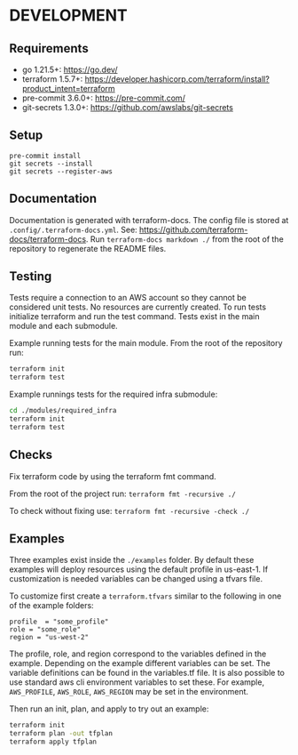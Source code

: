 # DEVELOPMENT

## Requirements
* go 1.21.5+: https://go.dev/
* terraform 1.5.7+: https://developer.hashicorp.com/terraform/install?product_intent=terraform
* pre-commit 3.6.0+: https://pre-commit.com/
* git-secrets 1.3.0+: https://github.com/awslabs/git-secrets


## Setup
```
pre-commit install
git secrets --install
git secrets --register-aws
```
## Documentation
 Documentation is generated with terraform-docs. The config file is stored at
 `.config/.terraform-docs.yml`. See: https://github.com/terraform-docs/terraform-docs.
 Run `terraform-docs markdown ./` from the root of the repository to regenerate the README
 files.

## Testing
Tests require a connection to an AWS account so they cannot be considered unit tests. No resources are currently created. To run tests initialize terraform and run the test command. Tests exist in the main module and each submodule.

Example running tests for the main module. From the root of the repository run:

```bash
terraform init
terraform test
```

Example runnings tests for the required infra submodule:

```bash
cd ./modules/required_infra
terraform init
terraform test
```

## Checks

Fix terraform code by using the terraform fmt command.

From the root of the project run: `terraform fmt -recursive ./`

To check without fixing use: `terraform fmt -recursive -check ./`

## Examples
Three examples exist inside the `./examples` folder. By default these examples will deploy resources using the default profile in us-east-1. If customization is needed variables can be changed using a tfvars file.

To customize first create a `terraform.tfvars` similar to the following in one of the example folders:

```hcl
profile  = "some_profile"
role = "some_role"
region = "us-west-2"
```

The profile, role, and region correspond to the variables defined in the example. Depending on the example different variables can be set. The variable definitions can be found in the variables.tf file. It is also possible to use standard aws cli environment variables to set these. For example, `AWS_PROFILE`, `AWS_ROLE`, `AWS_REGION` may be set in the environment.

Then run an init, plan, and apply to try out an example:

```bash
terraform init
terraform plan -out tfplan
terraform apply tfplan
```
